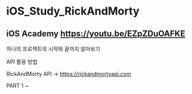 # iOS_Study_RickAndMorty

## iOS Academy https://youtu.be/EZpZDuOAFKE<br>
하나의 프로젝트의 시작와 끝까지 알아보기

API 활용 방법

RickAndMorty API -> https://rickandmortyapi.com

PART 1 ~
